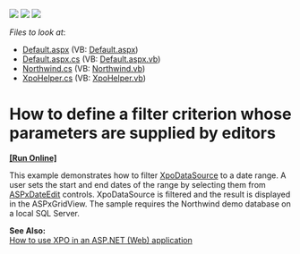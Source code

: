<!-- default badges list -->
![](https://img.shields.io/endpoint?url=https://codecentral.devexpress.com/api/v1/VersionRange/128585758/13.1.4%2B)
[![](https://img.shields.io/badge/Open_in_DevExpress_Support_Center-FF7200?style=flat-square&logo=DevExpress&logoColor=white)](https://supportcenter.devexpress.com/ticket/details/E1864)
[![](https://img.shields.io/badge/📖_How_to_use_DevExpress_Examples-e9f6fc?style=flat-square)](https://docs.devexpress.com/GeneralInformation/403183)
<!-- default badges end -->
<!-- default file list -->
*Files to look at*:

* [Default.aspx](./CS/DateRangeFilterViaXpoDataSource/Default.aspx) (VB: [Default.aspx](./VB/DateRangeFilterViaXpoDataSource/Default.aspx))
* [Default.aspx.cs](./CS/DateRangeFilterViaXpoDataSource/Default.aspx.cs) (VB: [Default.aspx.vb](./VB/DateRangeFilterViaXpoDataSource/Default.aspx.vb))
* [Northwind.cs](./CS/DateRangeFilterViaXpoDataSource/Northwind.cs) (VB: [Northwind.vb](./VB/DateRangeFilterViaXpoDataSource/Northwind.vb))
* [XpoHelper.cs](./CS/DateRangeFilterViaXpoDataSource/XpoHelper.cs) (VB: [XpoHelper.vb](./VB/DateRangeFilterViaXpoDataSource/XpoHelper.vb))
<!-- default file list end -->
# How to define a filter criterion whose parameters are supplied by editors
<!-- run online -->
**[[Run Online]](https://codecentral.devexpress.com/e1864/)**
<!-- run online end -->


<p>This example demonstrates how to filter <a href="http://documentation.devexpress.com/#XPO/CustomDocument3184">XpoDataSource</a> to a date range. A user sets the start and end dates of the range by selecting them from <a href="http://documentation.devexpress.com/#AspNet/clsDevExpressWebASPxEditorsASPxDateEdittopic">ASPxDateEdit</a> controls. XpoDataSource is filtered and the result is displayed in the ASPxGridView. The sample requires the Northwind demo database on a local SQL Server.</p><p><strong>See Also:</strong><br />
<a href="https://www.devexpress.com/Support/Center/p/K18061">How to use XPO in an ASP.NET (Web) application</a></p>

<br/>


